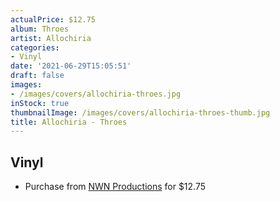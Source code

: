 ```yaml
---
actualPrice: $12.75
album: Throes
artist: Allochiria
categories:
- Vinyl
date: '2021-06-29T15:05:51'
draft: false
images:
- /images/covers/allochiria-throes.jpg
inStock: true
thumbnailImage: /images/covers/allochiria-throes-thumb.jpg
title: Allochiria - Throes
---
```


## Vinyl
* Purchase from [NWN Productions](http://shop.nwnprod.com/index.php?route=product/product&path=75&product_id=2839&sort=pd.name&order=ASC) for $12.75
